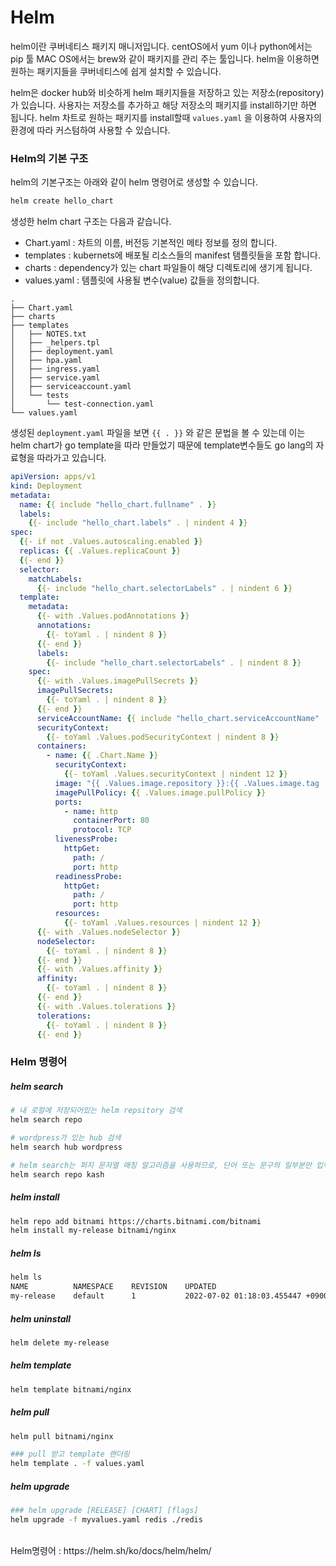 # Helm

helm이란 쿠버네티스 패키지 매니저입니다. 
centOS에서 yum 이나 python에서는 pip 툴 MAC OS에서는 brew와 같이 패키지를 관리 주는 툴입니다. 
helm을 이용하면 원하는 패키지들을 쿠버네티스에 쉽게 설치할 수 있습니다.

helm은 docker hub와 비슷하게 helm 패키지들을 저장하고 있는 저장소(repository)가 있습니다. 
사용자는 저장소를 추가하고 해당 저장소의 패키지를 install하기만 하면 됩니다. 
helm 차트로 원하는 패키지를 install할때 `values.yaml` 을 이용하여 사용자의 환경에 따라 커스텀하여 사용할 수 있습니다.

### Helm의 기본 구조

helm의 기본구조는 아래와 같이 helm 명령어로 생성할 수 있습니다.
```sh
helm create hello_chart
```
생성한 helm chart 구조는 다음과 같습니다.
* Chart.yaml : 차트의 이름, 버전등 기본적인 메타 정보를 정의 합니다.
* templates : kubernets에 배포될 리소스들의 manifest 탬플릿들을 포함 합니다.
* charts : dependency가 있는 chart 파일들이 해당 디렉토리에 생기게 됩니다.
* values.yaml : 템플릿에 사용될 변수(value) 값들을 정의합니다.
```
.
├── Chart.yaml
├── charts
├── templates
│   ├── NOTES.txt
│   ├── _helpers.tpl
│   ├── deployment.yaml
│   ├── hpa.yaml
│   ├── ingress.yaml
│   ├── service.yaml
│   ├── serviceaccount.yaml
│   └── tests
│       └── test-connection.yaml
└── values.yaml
```

생성된 `deployment.yaml` 파일을 보면 `{{ . }}` 와 같은 문법을 볼 수 있는데 이는 helm chart가 go template을 따라 만들었기 때문에 template변수들도 go lang의 자료형을 따라가고 있습니다.

```yaml
apiVersion: apps/v1
kind: Deployment
metadata:
  name: {{ include "hello_chart.fullname" . }}
  labels:
    {{- include "hello_chart.labels" . | nindent 4 }}
spec:
  {{- if not .Values.autoscaling.enabled }}
  replicas: {{ .Values.replicaCount }}
  {{- end }}
  selector:
    matchLabels:
      {{- include "hello_chart.selectorLabels" . | nindent 6 }}
  template:
    metadata:
      {{- with .Values.podAnnotations }}
      annotations:
        {{- toYaml . | nindent 8 }}
      {{- end }}
      labels:
        {{- include "hello_chart.selectorLabels" . | nindent 8 }}
    spec:
      {{- with .Values.imagePullSecrets }}
      imagePullSecrets:
        {{- toYaml . | nindent 8 }}
      {{- end }}
      serviceAccountName: {{ include "hello_chart.serviceAccountName" . }}
      securityContext:
        {{- toYaml .Values.podSecurityContext | nindent 8 }}
      containers:
        - name: {{ .Chart.Name }}
          securityContext:
            {{- toYaml .Values.securityContext | nindent 12 }}
          image: "{{ .Values.image.repository }}:{{ .Values.image.tag | default .Chart.AppVersion }}"
          imagePullPolicy: {{ .Values.image.pullPolicy }}
          ports:
            - name: http
              containerPort: 80
              protocol: TCP
          livenessProbe:
            httpGet:
              path: /
              port: http
          readinessProbe:
            httpGet:
              path: /
              port: http
          resources:
            {{- toYaml .Values.resources | nindent 12 }}
      {{- with .Values.nodeSelector }}
      nodeSelector:
        {{- toYaml . | nindent 8 }}
      {{- end }}
      {{- with .Values.affinity }}
      affinity:
        {{- toYaml . | nindent 8 }}
      {{- end }}
      {{- with .Values.tolerations }}
      tolerations:
        {{- toYaml . | nindent 8 }}
      {{- end }}
```


### Helm 명령어


##### helm search

```sh
# 내 로컬에 저장되어있는 helm repsitory 검색
helm search repo  

# wordpress가 있는 hub 검색
helm search hub wordpress

# helm search는 퍼지 문자열 매칭 알고리즘을 사용하므로, 단어 또는 문구의 일부분만 입력해도 된다.
helm search repo kash
```

##### helm install
```sh
helm repo add bitnami https://charts.bitnami.com/bitnami
helm install my-release bitnami/nginx
```

##### helm ls
```sh
helm ls
NAME          NAMESPACE    REVISION    UPDATED                                 STATUS      CHART           APP VERSION
my-release    default      1           2022-07-02 01:18:03.455447 +0900 KST    deployed    nginx-13.0.0    1.23.0
```

##### helm uninstall
```sh
helm delete my-release
```

##### helm template
```sh
helm template bitnami/nginx
```

##### helm pull
```sh
helm pull bitnami/nginx

### pull 받고 template 랜더링
helm template . -f values.yaml
```

##### helm upgrade
```sh
### helm upgrade [RELEASE] [CHART] [flags]
helm upgrade -f myvalues.yaml redis ./redis
```

</br>
Helm명령어 : https://helm.sh/ko/docs/helm/helm/